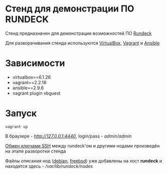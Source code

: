 # Стенд для демонстрации ПО RUNDECK

Стенд предназначен для демонстрации возможностей ПО [Rundeck](https://www.rundeck.com/open-source)

Для разворачивания стенда используются [VirtualBox](https://www.virtualbox.org/), [Vagrant](https://www.vagrantup.com/) и [Ansible](https://www.ansible.com/)

# Зависимости
* virtualbox==6.1.26
* vagrant==2.2.18
* ansible==2.9.6
* vagrant plugin vbguest

# Запуск
```vagrant up```

В браузере - *http://127.0.0.1:4440*, login/pass - *admin/admin*

[Обмен ключами SSH](https://www.opennet.ru/man.shtml?topic=ssh-copy-id&category=1&russian=0) между rundeck'ом и другими нодами произведён на этапе разворотки стенда

Файлы описания нод ([debian](debian.yml), [freebsd](freebsd.yml)) уже добавлены на хост **rundeck** и находятся здесь - */var/lib/rundeck/nodes*
